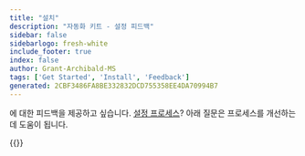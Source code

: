 ```yaml
---
title: "설치"
description: "자동화 키트 - 설정 피드백"
sidebar: false
sidebarlogo: fresh-white
include_footer: true
index: false
author: Grant-Archibald-MS
tags: ['Get Started', 'Install', 'Feedback']
generated: 2CBF3486FA8BE332832DCD755358EE4DA70994B7
---
```


에 대한 피드백을 제공하고 싶습니다. [설정 프로세스](/ko/get-started/setup)? 아래 질문은 프로세스를 개선하는 데 도움이 됩니다.

{{<questions name="/content/ko/get-started/setup-feedback.json" completed="설정 단계를 완료해 주셔서 감사합니다." showNavigationButtons=true locale="ko">}}
